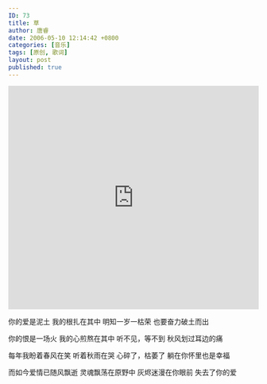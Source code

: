 ```yaml
---
ID: 73
title: 草
author: 唐睿
date: 2006-05-10 12:14:42 +0800
categories: [音乐]
tags: [原创, 歌词]
layout: post
published: true
---
```


<iframe width="100%" height="450" scrolling="no" frameborder="no" src="https://w.soundcloud.com/player/?url=https%3A//api.soundcloud.com/tracks/327427634&amp;auto_play=false&amp;hide_related=false&amp;show_comments=true&amp;show_user=true&amp;show_reposts=false&amp;visual=true"></iframe>

你的爱是泥土
我的根扎在其中
明知一岁一枯荣
也要奋力破土而出

你的恨是一场火
我的心煎熬在其中
听不见，等不到
秋风划过耳边的痛

每年我盼着春风在笑
听着秋雨在哭
心碎了，枯萎了
躺在你怀里也是幸福

而如今爱情已随风飘逝
灵魂飘荡在原野中
灰烬迷漫在你眼前
失去了你的爱
